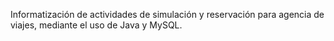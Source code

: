 Informatización de actividades de simulación y reservación para agencia de viajes, mediante el uso de Java y MySQL.
